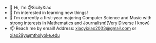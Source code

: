 - 👋 Hi, I’m @SicilyXiao
- 👀 I’m interested in learning new things!
- 🌱 I’m currently a first-year majoring Computer Science and Music with strong interests in Mathematics and Journalism!(Very Diverse I know)
- 📫 Reach me by email! Address: xiaoyixiao2003@gmail.com or xiao29y@mtholyoke.edu

<!---
SicilyXiao/SicilyXiao is a ✨ special ✨ repository because its `README.md` (this file) appears on your GitHub profile.
You can click the Preview link to take a look at your changes.
--->
